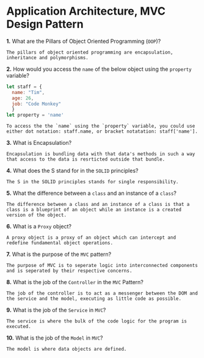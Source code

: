 # Application Architecture, MVC Design Pattern

**1.** What are the Pillars of Object Oriented Programming (`OOP`)?
<!-- enter you answer in the space below -->
```
The pillars of object oriented programming are encapsulation, inheritance and polymorphisms.
```
**2.** How would you access the `name` of the below object using the `property` variable?
```js
let staff = {
  name: "Tim",
  age: 26,
  job: "Code Monkey"
  }
let property = 'name'
```
<!-- enter you answer in the space below -->
```
To access the the `name` using the `property` variable, you could use either dot notation: staff.name, or bracket notatation: staff['name'].
```
**3.** What is Encapsulation?
<!-- enter you answer in the space below -->
```
Encapsulation is bundling data with that data's methods in such a way that access to the data is resrticted outside that bundle.
```
**4.** What does the S stand for in the `SOLID` principles?
<!-- enter you answer in the space below -->
```
The S in the SOLID principles stands for single responsibility.
```
**5.** What the difference between a `class` and an instance of a `class`?
<!-- enter you answer in the space below -->
```
The difference between a class and an instance of a class is that a class is a blueprint of an object while an instance is a created version of the object.
```
**6.** What is a `Proxy` object?
<!-- enter you answer in the space below -->
```
A proxy object is a proxy of an object which can intercept and redefine fundamental object operations.
```

**7.** What is the purpose of the `MVC` pattern?
<!-- enter you answer in the space below -->
```
The purpose of MVC is to seperate logic into interconnected components and is seperated by their respective concerns.
```
**8.** What is the job of the `Controller` in the `MVC` Pattern?
<!-- enter you answer in the space below -->
```
The job of the controller is to act as a messenger between the DOM and the service and the model, executing as little code as possible.
```

**9.** What is the job of the `Service` in `MVC`?
<!-- enter you answer in the space below -->
```
The service is where the bulk of the code logic for the program is executed.
```
**10.** What is the job of the `Model` in `MVC`?
<!-- enter you answer in the space below -->
```
The model is where data objects are defined.
```
